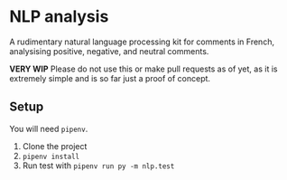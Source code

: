 # NLP analysis
A rudimentary natural language processing kit for comments in French, analysising positive, negative, and neutral comments.

**VERY WIP** Please do not use this or make pull requests as of yet, as it is extremely simple and is so far just a proof of concept.

## Setup
You will need `pipenv`.

1. Clone the project
2. `pipenv install`
3. Run test with `pipenv run py -m nlp.test`